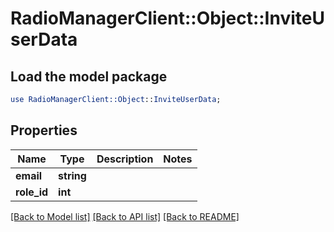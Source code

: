 # RadioManagerClient::Object::InviteUserData

## Load the model package
```perl
use RadioManagerClient::Object::InviteUserData;
```

## Properties
Name | Type | Description | Notes
------------ | ------------- | ------------- | -------------
**email** | **string** |  | 
**role_id** | **int** |  | 

[[Back to Model list]](../README.md#documentation-for-models) [[Back to API list]](../README.md#documentation-for-api-endpoints) [[Back to README]](../README.md)


